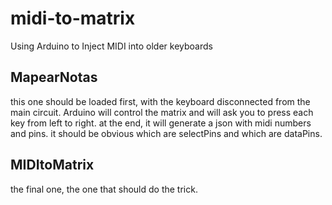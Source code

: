 <p><h1>midi-to-matrix</h1></p>
<p>Using Arduino to Inject MIDI into older keyboards</p>
<p></p>
<p></p>
<p><h2>MapearNotas</h2></p>
<p>this one should be loaded first, with the keyboard disconnected from the main circuit. Arduino will control the matrix and will ask you to press each key from left to right.
at the end, it will generate a json with midi numbers and pins. it should be obvious which are selectPins and which are dataPins.</p>
<p></p>
<p><h2>MIDItoMatrix</h2></p>
<p>the final one, the one that should do the trick.</p>

